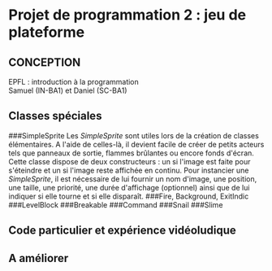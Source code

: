 Projet de programmation 2 : jeu de plateforme
=============================================
CONCEPTION
----------
EPFL : introduction à la programmation  
Samuel (IN-BA1) et Daniel (SC-BA1)

Classes spéciales
-----------------
###SimpleSprite
Les _SimpleSprite_ sont utiles lors de la création de classes élémentaires. A l'aide de celles-là, il devient facile de créer de petits acteurs tels que panneaux de sortie, flammes brûlantes ou encore fonds d'écran. Cette classe dispose de deux constructeurs : un si l'image est faite pour s'éteindre et un si l'image reste affichée en continu. Pour instancier une _SimpleSprite_, il est nécessaire de lui fournir un nom d'image, une position, une taille, une priorité, une durée d'affichage (optionnel) ainsi que de lui indiquer si elle tourne et si elle disparaît.
###Fire, Background, ExitIndic
###LevelBlock
###Breakable
###Command
###Snail
###Slime

Code particulier et expérience vidéoludique
-------------------------------------------

A améliorer
-----------
